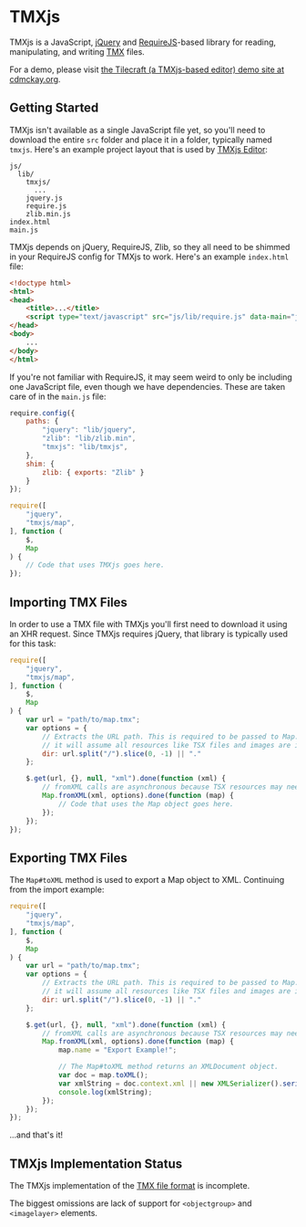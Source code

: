 TMXjs
=====

TMXjs is a JavaScript, [jQuery](http://jquery.com/) and [RequireJS](http://requirejs.org)-based library for reading,
manipulating, and writing [TMX](https://github.com/bjorn/tiled/wiki/TMX-Map-Format) files.

For a demo, please visit [the Tilecraft (a TMXjs-based editor) demo site at cdmckay.org](http://cdmckay.org/tilecraft/).

## Getting Started

TMXjs isn't available as a single JavaScript file yet, so you'll need to download the entire `src` folder and place
it in a folder, typically named `tmxjs`. Here's an example project layout that is used by
[TMXjs Editor](https://github.com/cdmckay/tmxjs-editor/):

```
js/
  lib/
    tmxjs/
      ...
    jquery.js
    require.js
    zlib.min.js
index.html
main.js
```

TMXjs depends on jQuery, RequireJS, Zlib, so they all need to be shimmed in your RequireJS config for TMXjs to work.
Here's an example `index.html` file:

```html
<!doctype html>
<html>
<head>
    <title>...</title>
    <script type="text/javascript" src="js/lib/require.js" data-main="js/main"></script>
</head>
<body>
    ...
</body>
</html>
```

If you're not familiar with RequireJS, it may seem weird to only be including one JavaScript file, even though we have
dependencies. These are taken care of in the `main.js` file:

```javascript
require.config({
    paths: {
        "jquery": "lib/jquery",
        "zlib": "lib/zlib.min",
        "tmxjs": "lib/tmxjs",
    },
    shim: {
        zlib: { exports: "Zlib" }
    }
});

require([
    "jquery",
    "tmxjs/map",
], function (
    $,
    Map
) {
    // Code that uses TMXjs goes here.
});
```

## Importing TMX Files

In order to use a TMX file with TMXjs you'll first need to download it using an XHR request. Since TMXjs requires
jQuery, that library is typically used for this task:

```javascript
require([
    "jquery",
    "tmxjs/map",
], function (
    $,
    Map
) {
    var url = "path/to/map.tmx";
    var options = {
        // Extracts the URL path. This is required to be passed to Map.fromXML(...) or
        // it will assume all resources like TSX files and images are in the current folder.
        dir: url.split("/").slice(0, -1) || "."
    };

    $.get(url, {}, null, "xml").done(function (xml) {
        // fromXML calls are asynchronous because TSX resources may need to be loaded by TMXjs.
        Map.fromXML(xml, options).done(function (map) {
            // Code that uses the Map object goes here.
        });
    });
});
```

## Exporting TMX Files

The `Map#toXML` method is used to export a Map object to XML. Continuing from the import example:

```javascript
require([
    "jquery",
    "tmxjs/map",
], function (
    $,
    Map
) {
    var url = "path/to/map.tmx";
    var options = {
        // Extracts the URL path. This is required to be passed to Map.fromXML(...) or
        // it will assume all resources like TSX files and images are in the current folder.
        dir: url.split("/").slice(0, -1) || "."
    };

    $.get(url, {}, null, "xml").done(function (xml) {
        // fromXML calls are asynchronous because TSX resources may need to be loaded by TMXjs.
        Map.fromXML(xml, options).done(function (map) {
            map.name = "Export Example!";

            // The Map#toXML method returns an XMLDocument object.
            var doc = map.toXML();
            var xmlString = doc.context.xml || new XMLSerializer().serializeToString(doc.context);
            console.log(xmlString);
        });
    });
});
```

...and that's it!

## TMXjs Implementation Status

The TMXjs implementation of the [TMX file format](https://github.com/bjorn/tiled/wiki/TMX-Map-Format) is incomplete.

The biggest omissions are lack of support for `<objectgroup>` and `<imagelayer>` elements.


